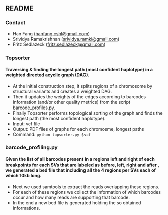 ## README
####  

### Contact
- Han Fang (hanfang.cshl@gmail.com)
- Srividya Ramakrishnan (srividya.ramki@gmail.com)
- Fritz Sedlazeck (fritz.sedlazeck@gmail.com)

### Topsorter

#### Traversing & finding the longest path (most confident haplotype) in a weighted directed acyclic graph (DAG).
- At the initial construction step, it splits regions of a chromosome by structural variants and creates a weighted DAG.
- Then it updates the weights of the edges according to barcodes information (and/or other quality metrics) from the script barcode_profiles.py.
- Finally Topsorter performs topological sorting of the graph and finds the longest path (the most confident haplotype).
- Input: vcf file
- Output: PDF files of graphs for each chromosme, longest paths
- Command: `python topsorter.py $vcf ` 

####  

### barcode_profiling.py

#### Given the list of all barcodes present in a regions left and right of each breakpoints for each SVs that are labeled as before, left, right and after , we generated a bed file that including all the 4 regions per SVs each of which 10kb long. 
- Next we used samtools to extract the reads overlapping these regions. 
- For each of these regions we collect the information of which barcodes occur and how many reads are supporting that barcode. 
- In the end a new bed file is generated holding the so obtained informations.

   


